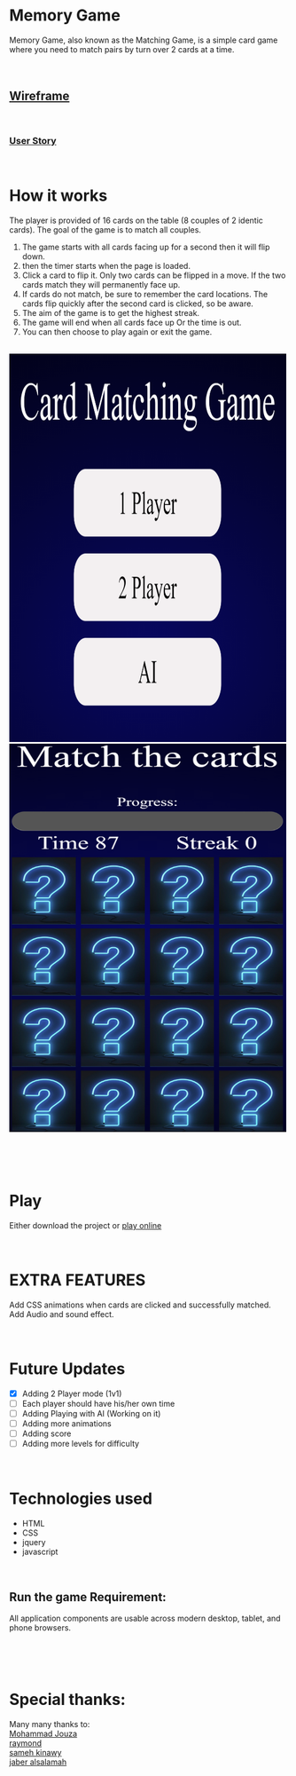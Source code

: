 # Memory Game

Memory Game, also known as the Matching Game, is a simple card game where you need to match pairs by turn over 2 cards at a time.
<br><br><br>

## [Wireframe](https://wireframe.cc/soEvqN)

<br>

### [User Story](https://anotepad.com/notes/pdyr7skc)
<br>

# How it works

The player is provided of 16 cards on the table (8 couples of 2 identic cards). The goal of the game is to match all couples.
1. The game starts with all cards facing up for a second then it will flip down. 
2. then the timer starts when the page is loaded.
3. Click a card to flip it. Only two cards can be flipped in a move. If the two cards match they will permanently face up. 
4. If cards do not match, be sure to remember the card locations. The cards flip quickly after the second card is clicked, so be aware.
5. The aim of the game is to get the highest streak.
6. The game will end when all cards face up Or the time is out. 
7. You can then choose to play again or exit the game.
<br><br>
<img src="./src/mainPage.png" alt="drawing" height="700" width="500"/>
<img src="./src/cardPage.png" alt="drawing" height="700" width="500"/>

<br><br><br>
# Play

Either download the project or [play online](https://pages.git.generalassemb.ly/faisalabdulaziz/Card-Matching-Game/)
<br><br><br>
# EXTRA FEATURES

Add CSS animations when cards are clicked and successfully matched.\
Add Audio and sound effect.
<br><br><br>
# Future Updates

- [x] Adding 2 Player mode (1v1)
- [ ] Each player should have his/her own time
- [ ] Adding Playing with AI (Working on it)
- [ ] Adding more animations
- [ ] Adding score
- [ ] Adding more levels for difficulty 
<br><br><br>

# Technologies used 

- HTML
- CSS
- jquery
- javascript
<br>

## Run the game Requirement:

All application components are usable across modern desktop, tablet, and phone browsers.

<br><br><br>

# Special thanks:

Many many thanks to:\
[Mohammad Jouza](https://git.generalassemb.ly/MohammadJouza)\
[raymond](https://git.generalassemb.ly/raymond)\
[sameh kinawy](https://git.generalassemb.ly/samehkinawy)\
[jaber alsalamah](https://git.generalassemb.ly/jaberalsalamah)